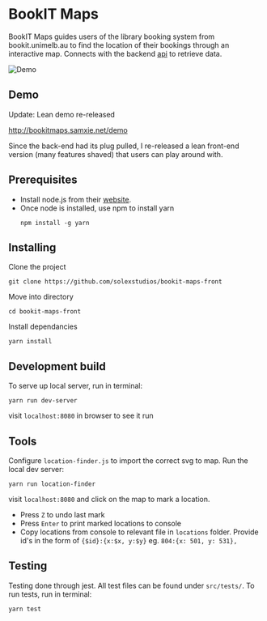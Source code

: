 # BookIT Maps

BookIT Maps guides users of the library booking system from bookit.unimelb.au to find the location of their bookings through an interactive map.
Connects with the backend [api](https://github.com/cmbrad/studentit-mapit-api) to retrieve data.

![Demo](https://i.imgur.com/1HcCMzx.png)

## Demo
Update: Lean demo re-released

http://bookitmaps.samxie.net/demo

Since the back-end had its plug pulled, I re-released a lean front-end version (many features shaved) that users can play around with.

## Prerequisites

* Install node.js from their [website](https://nodejs.org/en/).
* Once node is installed, use npm to install yarn
    ```
    npm install -g yarn
    ```

## Installing

Clone the project
```
git clone https://github.com/solexstudios/bookit-maps-front
```

Move into directory
```
cd bookit-maps-front
```

Install dependancies
```
yarn install
```

## Development build

To serve up local server, run in terminal:
```
yarn run dev-server
```
visit `localhost:8080` in browser to see it run

## Tools
Configure `location-finder.js` to import the correct svg to map.
Run the local dev server:
```
yarn run location-finder
```
visit `localhost:8080` and click on the map to mark a location.
* Press `Z` to undo last mark
* Press `Enter` to print marked locations to console
* Copy locations from console to relevant file in `locations` folder. Provide id's in the form of `{$id}:{x:$x, y:$y}` eg. `804:{x: 501, y: 531},` 

## Testing
Testing done through jest. All test files can be found under `src/tests/`.
To run tests, run in terminal:
```
yarn test
```
